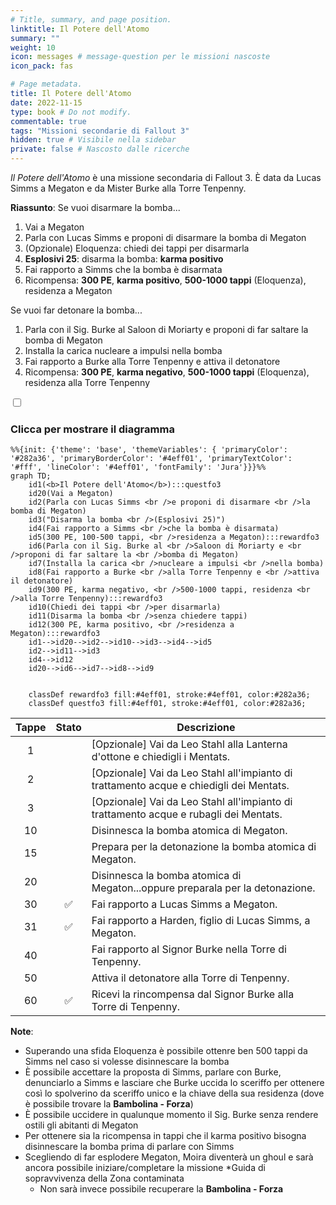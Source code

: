 ```yaml
---
# Title, summary, and page position.
linktitle: Il Potere dell'Atomo
summary: ""
weight: 10
icon: messages # message-question per le missioni nascoste
icon_pack: fas

# Page metadata.
title: Il Potere dell'Atomo
date: 2022-11-15
type: book # Do not modify.
commentable: true
tags: "Missioni secondarie di Fallout 3"
hidden: true # Visibile nella sidebar
private: false # Nascosto dalle ricerche
---
```


<div class="fo3">

*Il Potere dell'Atomo* è una missione secondaria di Fallout 3. È data da Lucas Simms a Megaton e da Mister Burke alla Torre Tenpenny.

**Riassunto**:
Se vuoi disarmare la bomba...
1. Vai a Megaton
2. Parla con Lucas Simms e proponi di disarmare la bomba di Megaton
3. (Opzionale) Eloquenza: chiedi dei tappi per disarmarla
4. **Esplosivi 25**: disarma la bomba: **karma positivo** 
5. Fai rapporto a Simms che la bomba è disarmata
6. Ricompensa: **300 PE**, **karma positivo**, **500-1000 tappi** (Eloquenza), residenza a Megaton

Se vuoi far detonare la bomba...
1. Parla con il Sig. Burke al Saloon di Moriarty e proponi di far saltare la bomba di Megaton
2. Installa la carica nucleare a impulsi nella bomba
3. Fai rapporto a Burke alla Torre Tenpenny e attiva il detonatore
4. Ricompensa: **300 PE**, **karma negativo**, **500-1000 tappi** (Eloquenza), residenza alla Torre Tenpenny


<section class="chart-collapse">
<input type="checkbox" name="collapse2" id="handle2">
<h3 class="handle">
<label for="handle2">Clicca per mostrare il diagramma</label>
</h3>
<div class="content">

```mermaid
%%{init: {'theme': 'base', 'themeVariables': { 'primaryColor': '#282a36', 'primaryBorderColor': '#4eff01', 'primaryTextColor': '#fff', 'lineColor': '#4eff01', 'fontFamily': 'Jura'}}}%%
graph TD;
    id1(<b>Il Potere dell'Atomo</b>):::questfo3
    id20(Vai a Megaton)
    id2(Parla con Lucas Simms <br />e proponi di disarmare <br />la bomba di Megaton)
    id3("Disarma la bomba <br />(Esplosivi 25)")
    id4(Fai rapporto a Simms <br />che la bomba è disarmata)
    id5(300 PE, 100-500 tappi, <br />residenza a Megaton):::rewardfo3
    id6(Parla con il Sig. Burke al <br />Saloon di Moriarty e <br />proponi di far saltare la <br />bomba di Megaton)
    id7(Installa la carica <br />nucleare a impulsi <br />nella bomba) 
    id8(Fai rapporto a Burke <br />alla Torre Tenpenny e <br />attiva il detonatore)
    id9(300 PE, karma negativo, <br />500-1000 tappi, residenza <br />alla Torre Tenpenny):::rewardfo3
    id10(Chiedi dei tappi <br />per disarmarla)
    id11(Disarma la bomba <br />senza chiedere tappi)
    id12(300 PE, karma positivo, <br />residenza a Megaton):::rewardfo3
    id1-->id20-->id2-->id10-->id3-->id4-->id5
    id2-->id11-->id3
    id4-->id12
    id20-->id6-->id7-->id8-->id9
    
    
    classDef rewardfo3 fill:#4eff01, stroke:#4eff01, color:#282a36;
    classDef questfo3 fill:#4eff01, stroke:#4eff01, color:#282a36;
```

</div>
</section>

| Tappe |       Stato        | Descrizione                                                                             |
| :---: | :----------------: | --------------------------------------------------------------------------------------- |
|   1   |                    | [Opzionale] Vai da Leo Stahl alla Lanterna d'ottone e chiedigli i Mentats.              |
|   2   |                    | [Opzionale] Vai da Leo Stahl all'impianto di trattamento acque e chiedigli dei Mentats. |
|   3   |                    | [Opzionale] Vai da Leo Stahl all'impianto di trattamento acque e rubagli dei Mentats.   |
|  10   |                    | Disinnesca la bomba atomica di Megaton.                                                 |
|  15   |                    | Prepara per la detonazione la bomba atomica di Megaton.                                 |
|  20   |                    | Disinnesca la bomba atomica di Megaton...oppure preparala per la detonazione.           |
|  30   | :white_check_mark: | Fai rapporto a Lucas Simms a Megaton.                                                   |
|  31   | :white_check_mark: | Fai rapporto a Harden, figlio di Lucas Simms, a Megaton.                                |
|  40   |                    | Fai rapporto al Signor Burke nella Torre di Tenpenny.                                   |
|  50   |                    | Attiva il detonatore alla Torre di Tenpenny.                                            |
|  60   | :white_check_mark: | Ricevi la rincompensa dal Signor Burke alla Torre di Tenpenny.                          |


**Note**:
- Superando una sfida Eloquenza è possibile ottenre ben 500 tappi da Simms nel caso  si volesse disinnescare la bomba
- È possibile accettare la proposta di Simms, parlare con Burke, denunciarlo a Simms e lasciare che Burke uccida lo sceriffo per ottenere così lo spolverino da sceriffo unico e la chiave della sua residenza (dove è possibile trovare la **Bambolina - Forza**)
- È possibile uccidere in qualunque momento il Sig. Burke senza rendere ostili gli abitanti di Megaton
- Per ottenere sia la ricompensa in tappi che il karma positivo bisogna disinnescare la bomba prima di parlare con Simms
- Scegliendo di far esplodere Megaton, Moira diventerà un ghoul e sarà ancora possibile iniziare/completare la missione *Guida di sopravvivenza della Zona contaminata
  - Non sarà invece possibile recuperare la **Bambolina - Forza**


</div>